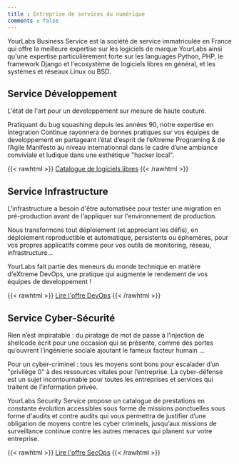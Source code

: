```yaml
---
title : Entreprise de services du numérique
comments : false
---
```


YourLabs Business Service est la société de service immatriculée en France qui
offre la meilleure expertise sur les logiciels de marque YourLabs ainsi qu'une
expertise particulièrement forte sur les languages Python, PHP, le framework
Django et l'ecosystème de logiciels libres en général, et les systèmes et
réseaux Linux ou BSD.

## Service Développement

L'état de l'art pour un developpement sur mesure de haute couture.

Pratiquant du bug squashing depuis les années 90, notre expertise en
Integration Continue rayonnera de bonnes pratiques sur vos équipes de
developpement en partageant l’état d’esprit de l’eXtreme Programing & de
l’Agile Manifesto au niveau internationnal dans le cadre d’une ambiance
conviviale et ludique dans une esthétique "hacker local".

{{< rawhtml >}}
<a href="https://github.com/yourlabs" class="read-more">Catalogue de logiciels libres</a>
{{< /rawhtml >}}

## Service Infrastructure

L'infrastructure a besoin d'être automatisée pour tester une migration en
pré-production avant de l'appliquer sur l'environnement de production.

Nous transformons tout déploiement (et appreciant les défis), en déploiement
reproductible et automatique, persistents ou éphemères, pour vos propres
applicatifs comme pour vos outils de monitoring, réseau, infrastructure…

YourLabs fait partie des meneurs du monde technique en matière d'eXtreme DevOps,
une pratique qui augmente le rendement de vos équipes de developpement !

{{< rawhtml >}}
<a href="/fr/devops" class="read-more">Lire l'offre DevOps</a>
{{< /rawhtml >}}

## Service Cyber-Sécurité

Rien n’est impiratable : du piratage de mot de passe à l’injection de shellcode
écrit pour une occasion qui se présente, comme des portes qu’ouvrent
l’ingénierie sociale ajoutant le fameux facteur humain ...

Pour un cyber-criminel : tous les moyens sont bons pour escalader d’un
"privilège 0" à des ressources vitales pour l’entreprise. La cyber-défense est
un sujet incontournable pour toutes les entreprises et services qui traitent de
l’information privée.

YourLabs Security Service propose un catalogue de prestations en constante
évolution accessibles sous forme de missions ponctuelles sous forme d'audits et
contre audits qui vous permettra de justifier d’une obligation de moyens contre
les cyber criminels, jusqu’aux missions de surveillance continue contre les
autres menaces qui planent sur votre entreprise.

{{< rawhtml >}}
<a href="/fr/secops" class="read-more">Lire l'offre SecOps</a>
{{< /rawhtml >}}
